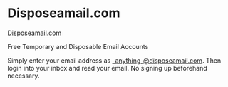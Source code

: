 Disposeamail.com
================

[Disposeamail.com](http://disposeamail.com )  

Free Temporary and Disposable Email Accounts

Simply enter your email address as _anything_@disposeamail.com. Then login into your inbox and read your email. No signing up beforehand necessary.
